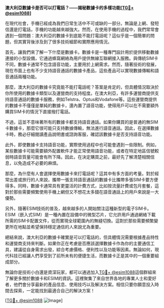 **澳大利亞數據卡是否可以打電話？——揭秘數據卡的多樣功能[[TG💪+ @esim1088](https://t.me/s/esim1088)]**

在現代社會，手機已經成為我們日常生活中不可或缺的一部分。無論是上網、發短信還是打電話，手機的功能越來越強大。然而，在使用手機的過程中，我們常常會遇到一個問題：澳大利亞的數據卡到底能不能打電話呢？這似乎是一個簡單的問題，但其實背後涉及到了很多技術細節和實際應用情況。

首先，讓我們來了解一下什麼是數據卡。數據卡是一種專門設計用於提供移動數據連接的小型設備，它通過蜂窩網絡為用戶提供無線互聯網接入服務。與傳統SIM卡不同，數據卡通常不包含語音功能，主要用於上網需求。然而，隨著技術的發展，現在市面上也有不少支持語音通話的數據卡產品，這些產品可以實現數據傳輸和語音通話兩種功能。

那麼，澳大利亞的數據卡究竟能不能打電話呢？答案是肯定的，但具體情況取決於你所使用的數據卡類型以及運營商的支持程度。在澳大利亞，有許多運營商提供支持語音通話的數據卡服務，例如Telstra、Optus和Vodafone等。這些運營商提供的數據卡不僅僅是單純的數據卡，還內置了語音功能，使得用戶可以在不需要額外購買SIM卡的情況下直接撥打電話。

不過，這並不意味著所有的數據卡都支持語音通話。如果你購買的是普通的無SIM卡數據卡，那麼它很可能只支持數據傳輸，無法進行語音通話。因此，在選擇數據卡時，務必仔細閱讀產品說明書或諮詢客服，確認該數據卡是否支持語音功能。

此外，即使數據卡支持語音功能，實際使用過程中也可能會遇到一些限制。例如，某些數據卡可能需要額外配置軟件才能正常使用語音功能，或者在特定地區信號較弱時語音質量可能會有所下降。因此，在決定購買之前，最好先了解清楚相關信息，以免造成不必要的麻煩。

那麼，為什麼有人會選擇使用數據卡來打電話呢？這其中有多方面的考量。對於經常出差或旅行的人來說，攜帶一張支持語音通話的數據卡比攜帶多張SIM卡要方便得多。同時，數據卡通常具有更靈活的計費方式，比如按流量計費或包月套餐，這對於那些需要頻繁使用手機上網但又不想花太多錢在語音通話上的用戶來說是一大優勢。

另外，隨著ESIM技術的普及，越來越多的人開始關注這種新型的電子SIM卡。ESIM（嵌入式SIM）是一種內置在設備中的微型芯片，它允許用戶通過網絡下載所需的SIM卡配置文件，從而實現全球範圍內的無縫切換。這對於那些需要頻繁變更所在地點並希望保持穩定通信的人來說尤為重要。

總結來說，澳大利亞的數據卡確實是可以打電話的，但具體情況需要根據產品特性和運營商支持來判斷。如果你正在考慮是否應該選擇數據卡作為你的主要通信工具，建議從自身需求出發，綜合考慮價格、便利性以及功能等因素。無論如何，現代科技已經讓人們享受到了前所未有的便捷生活，而數據卡正是其中的一個重要組成部分。

無論你是技術小白還是資深玩家，都可以通過加入[TG💪+ @esim1088](https://t.me/s/esim1088)這個群組來了解更多關於數據卡和ESIM的資訊。這裡聚集了來自世界各地的專業人士和愛好者，他們會分享最新的產品信息、使用技巧以及解決方案。相信只要你願意投入時間去探索，一定能找到最適合自己的解決方案！

[[TG💪+ @esim1088](https://t.me/s/esim1088) ![Image](https://i.postimg.cc/4NQfJmqS/Snipaste-2025-05-13-00-14-12.png)]